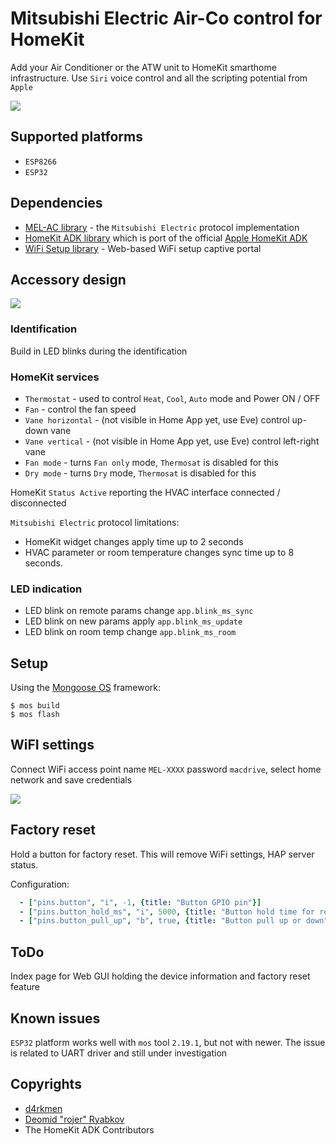 # Mitsubishi Electric Air-Co control for HomeKit

Add your Air Conditioner or the ATW unit to HomeKit smarthome infrastructure. Use `Siri` voice control and all the scripting potential from `Apple`

![](https://github.com/mongoose-os-apps/mel-ac-homekit/blob/master/docs/adding.gif)

## Supported platforms

* `ESP8266`
* `ESP32`

## Dependencies 

* [MEL-AC library](https://github.com/mongoose-os-libs/mel-ac) - the `Mitsubishi Electric` protocol implementation
* [HomeKit ADK library](https://github.com/mongoose-os-libs/homekit-adk) which is port of the official [Apple HomeKit ADK](https://github.com/Apple/HomeKitADK/)
* [WiFi Setup library](https://github.com/d4rkmen/wifi-setup) - Web-based WiFi setup captive portal

## Accessory design

![](https://github.com/mongoose-os-apps/mel-ac-homekit/blob/master/docs/services.gif)

### Identification

Build in LED blinks during the identification

### HomeKit services

* `Thermostat` - used to control `Heat`, `Cool`, `Auto` mode and Power ON / OFF
* `Fan` -  control the fan speed
* `Vane horizontal` - (not visible in Home App yet, use Eve) control up-down vane
* `Vane vertical` - (not visible in Home App yet, use Eve) control left-right vane
* `Fan mode` - turns `Fan only` mode, `Thermosat` is disabled for this
* `Dry mode` - turns `Dry` mode, `Thermosat` is disabled for this

HomeKit `Status Active` reporting the HVAC interface connected / disconnected

`Mitsubishi Electric` protocol limitations:

* HomeKit widget changes apply time up to 2 seconds
* HVAC parameter or room temperature changes sync time up to 8 seconds.

### LED indication

* LED blink on remote params change `app.blink_ms_sync`
* LED blink on new params apply `app.blink_ms_update`
* LED blink on room temp change `app.blink_ms_room` 

## Setup

Using the [Mongoose OS](http://mongoose-os.com) framework:

```
$ mos build
$ mos flash
```

## WiFI settings

Connect WiFi access point name `MEL-XXXX` password `macdrive`, select home network and save credentials

![](https://github.com/mongoose-os-apps/mel-ac-homekit/blob/master/docs/wifi-setup.gif)

## Factory reset

Hold a button for factory reset. This will remove WiFi settings, HAP server status.

Configuration:

```yml
  - ["pins.button", "i", -1, {title: "Button GPIO pin"}]
  - ["pins.button_hold_ms", "i", 5000, {title: "Button hold time for reset"}]
  - ["pins.button_pull_up", "b", true, {title: "Button pull up or down"}]
```

## ToDo

Index page for Web GUI holding the device information and factory reset feature

## Known issues

`ESP32` platform works well with `mos` tool `2.19.1`, but not with newer. The issue is related to UART driver and still under investigation

## Copyrights

 * [d4rkmen](https://github.com/d4rkmen)
 * [Deomid "rojer" Ryabkov](https://github.com/rojer)
 * The HomeKit ADK Contributors